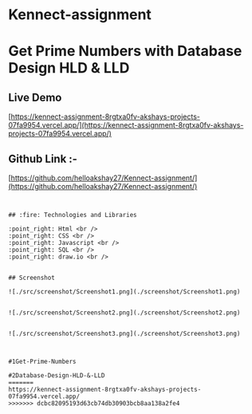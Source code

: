 # Kennect-assignment


# Get Prime Numbers with Database Design HLD & LLD


## Live Demo

[https://kennect-assignment-8rgtxa0fv-akshays-projects-07fa9954.vercel.app/](https://kennect-assignment-8rgtxa0fv-akshays-projects-07fa9954.vercel.app/)


## Github Link :- 

[https://github.com/helloakshay27/Kennect-assignment/](https://github.com/helloakshay27/Kennect-assignment/)


```


## :fire: Technologies and Libraries

:point_right: Html <br />
:point_right: CSS <br />
:point_right: Javascript <br />
:point_right: SQL <br />
:point_right: draw.io <br />


## Screenshot

![./src/screenshot/Screenshot1.png](./screenshot/Screenshot1.png)


![./src/screenshot/Screenshot2.png](./screenshot/Screenshot2.png)


![./src/screenshot/Screenshot3.png](./screenshot/Screenshot3.png)



#1Get-Prime-Numbers

#2Database-Design-HLD-&-LLD
=======
https://kennect-assignment-8rgtxa0fv-akshays-projects-07fa9954.vercel.app/
>>>>>>> dcbc82095193d63cb74db30903bcb8aa138a2fe4
